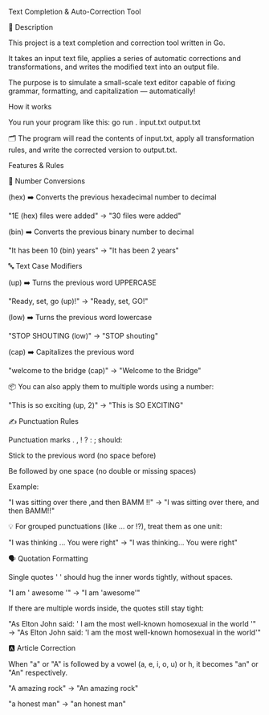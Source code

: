 Text Completion & Auto-Correction Tool

📖 Description

This project is a text completion and correction tool written in Go.

It takes an input text file, applies a series of automatic corrections and transformations, and writes the modified text into an output file.

The purpose is to simulate a small-scale text editor capable of fixing grammar, formatting, and capitalization — automatically!


How it works

You run your program like this:  go run . input.txt output.txt

🗂️ The program will read the contents of input.txt, apply all transformation rules, and write the corrected version to output.txt.


Features & Rules


🔢 Number Conversions

(hex) ➡️ Converts the previous hexadecimal number to decimal

"1E (hex) files were added" → "30 files were added"

(bin) ➡️ Converts the previous binary number to decimal

"It has been 10 (bin) years" → "It has been 2 years"

🔤 Text Case Modifiers

(up) ➡️ Turns the previous word UPPERCASE

"Ready, set, go (up)!" → "Ready, set, GO!"

(low) ➡️ Turns the previous word lowercase

"STOP SHOUTING (low)" → "STOP shouting"

(cap) ➡️ Capitalizes the previous word

"welcome to the bridge (cap)" → "Welcome to the Bridge"



📦 You can also apply them to multiple words using a number:

"This is so exciting (up, 2)" → "This is SO EXCITING"



✍️ Punctuation Rules

Punctuation marks . , ! ? : ; should:

Stick to the previous word (no space before)

Be followed by one space (no double or missing spaces)

Example:

"I was sitting over there ,and then BAMM !!" → "I was sitting over there, and then BAMM!!"



💡 For grouped punctuations (like ... or !?), treat them as one unit:

"I was thinking ... You were right" → "I was thinking... You were right"



🗣️ Quotation Formatting

Single quotes ' ' should hug the inner words tightly, without spaces.

"I am ' awesome '" → "I am 'awesome'"

If there are multiple words inside, the quotes still stay tight:

"As Elton John said: ' I am the most well-known homosexual in the world '" → "As Elton John said: 'I am the most well-known homosexual in the world'"



🅰️ Article Correction

When "a" or "A" is followed by a vowel (a, e, i, o, u) or h, it becomes "an" or "An" respectively.

"A amazing rock" → "An amazing rock"

"a honest man" → "an honest man"
